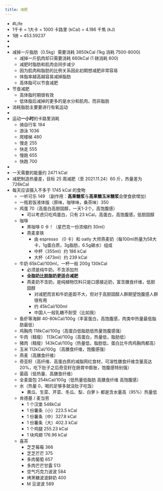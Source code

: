 ```yaml
---
title: 减肥
---
```

- #Life
- 1千卡 = 1大卡 = 1000 卡路里 (kCal) = 4.186 千焦 (kJ)
- 1磅 = 453.59237
-
-
- 减掉一斤脂肪（0.5kg）需要消耗 3850kCal (1kg 消耗 7500-8000)
	 - 减掉一斤肌肉却只需要消耗 660kCal (1 磅消耗 600)
	 - 减肥时脂肪和肌肉会同步减少
	 - 因为肌肉和脂肪的比例关系因此初期想减肥非常容易
	 - 体脂率越高越容易减掉脂肪
	 - 高体脂可以节食减肥
- 节食减肥
	 - 高体脂时期很有效
	 - 低体脂后减掉的更多的是水分和肌肉，而非脂肪
- 消耗脂肪主要要进行有氧运动
-
- 运动**一小时**的卡路里消耗
	 - 骑自行车 184
	 - 游泳 1036
	 - 爬楼梯 480
	 - 慢走 255
	 - 快走 555
	 - 慢跑 655
	 - 快跑 700
-
- 一天需要的能量约 2471 kCal
- 减肥制造热量差，目标 25 周减肥（至 2021.11.24）60 斤，热量差为 726kCal
- 每天应该摄入不多于 1745 kCal 的食物
	 - 一听可乐 149 （副作用：**高果糖浆**与**高果糖玉米糖浆**会使食欲增加）
	 - 一瓶若饭液体版（原味，咖啡味，桑茶味）350
	 - 鸡蛋 70（高蛋白高胆固醇，一天1-2个，高饱腹感）
		 - 可以考虑只吃鸡蛋白，只有 23 kCal，高蛋白，高饱腹感，低胆固醇
	 - 咖啡
		 - 黑咖啡 0 卡！（星巴克一份浓缩约 30ml）
		 - 燕麦拿铁
			 - 由 espresso （0 卡）和 oatly 大师燕麦奶（每100ml热量为58大卡，1g蛋白质，3g脂肪，6.5g碳水）组成
			 - 中杯（355ml）约 186 kCal
			 - 大杯（473ml）约 239 kCal
	 - 牛奶 65kCal/100ml，一杯一般 200g 130kCal
		 - 必须是纯牛奶，不含添加剂
		 - **全脂奶比脱脂奶更适合减肥**
		 - 燕麦奶不含奶，是纯植物饮料只是口感接近奶，富含膳食纤维，低胆固醇
			 - 对减肥而言和牛奶差距不大，但对于高胆固醇人群期望饱腹感人群很有用
			 - 约 45kCal/100ml
			 - 中国人一般乳糖不耐受（比如我）
	 - 鱼虾等海鲜 40-80kCal/100g（丰富蛋白，高饱腹感，肉类中热量最低脂肪最低）
	 - 鸡胸肉 118kCal/100g（高蛋白低脂肪低热量饱腹感强）
	 - 牛肉（精瘦） 113kCal/100g（高蛋白，热量低，脂肪低）
	 - 猪肉（精瘦）143kCal/100g（热量低，脂肪低，蛋白比牛肉鸡胸肉都高）
	 - 玉米 112kCal/100g （高膳食纤维，饱腹感强）
	 - 燕麦（高膳食纤维）
	 - 奇亚籽（高纤维、高蛋白质的减脂网红食材，可溶性膳食纤维含量高达20%，吃下肚子之后奇亚籽在肠胃中膨胀，饱腹感特别强）
	 - 菌菇（低热量、高膳食纤维）
	 - 全麦面包 254kCal/100g（低热量低脂肪 高膳食纤维 高饱腹感）
	 - 水（热量 0，喝的足够多就没肚子吃饭）
		 - 黄瓜、生菜、芹菜、冬瓜、梨、白萝卜 都是含水量高（95%）热量低
	 - 肯德基 / 麦当劳
		 - 1 个汉堡 548kCal
		 - 1 份薯条（小）223.5 kCal
		 - 1 份薯条（中）327.8 kCal
		 - 1 份薯条（大）402.3 kCal
		 - 1 个鸡腿 255.23 kCal
		 - 1 块鸡翅 176.96 kCal
	 - 喜茶
		 - 芝芝莓莓 366
		 - 芝芝芒芒 375
		 - 多肉葡萄 657
		 - 多肉芒芒甘露 513
		 - 空气巧克力波波 584
		 - 烤黑糖波波鲜奶 400
		 - M 豆波波 589